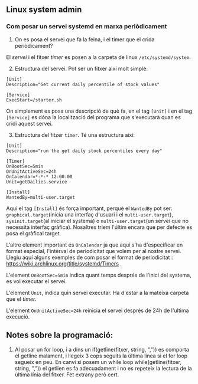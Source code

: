 

## Linux system admin

### Com posar un servei systemd en marxa periòdicament

1. On es posa el servei que fa la feina, i el timer que el crida periòdicament?

El *servei* i el fitxer *timer* es posen a la carpeta de linux `/etc/systemd/system`.

2. Estructura del servei. Pot ser un fitxer així molt simple:
```
[Unit]
Description="Get current daily percentile of stock values"

[Service]
ExecStart=/starter.sh
```
On simplement es posa una descripció de què fa, en el tag `[Unit]` i en el tag `[Service]` es dóna la localització del programa que s'executarà quan es cridi aquest servei.

3. Estructura del fitzer `timer`. Té una estructura així:

```
[Unit]
Description="run the get daily stock percentiles every day"

[Timer]
OnBootSec=5min
OnUnitActiveSec=24h
OnCalendar=*-*-* 12:00:00
Unit=getDailies.service

[Install]
WantedBy=multi-user.target
```
Aquí el tag `[Install]` és força important, perquè el `WantedBy` pot ser: `graphical.target`(inicia una interfaç d'usuari i el `multi-user.target`),  `sysinit.target`(al iniciar el systema) o `multi-user.target`(un servei que no necessita interfaç gràfica). Nosaltres triem l'últim encara que per defecte es posa el gràfical target.

L'altre element important és `OnCalendar` ja que aquí s'ha d'especificar en format especial, l'intèrval de periodicitat que volem per al nostre servei. Llegiu aquí alguns exemples de com posar el format de periodicitat : https://wiki.archlinux.org/title/systemd/Timers .

L'element `OnBootSec=5min` indica quant temps després de l'inici del systema, es vol executar el servei.

L'element `Unit`, indica quin servei executar. Ha d'estar a la mateixa carpeta que el *timer*.
 
 L'element `OnUnitActiveSec=24h` reinicia el servei després de 24h de l'ultima execució.

## Notes sobre la programació:

1. Al posar un for loop, i a dins un if(getline(fitxer, string, ",")) es comporta el getline malament, i llegeix 3 cops seguits la última linea si el for loop segueix en peu. 
En canvi si posem un while loop while(getline(fitxer, string, ",")) el getlien es fa adecuadament i no es repeteix la lectura de la última línia del fitxer. Fet extrany però cert.